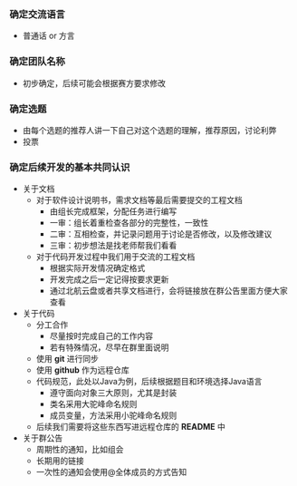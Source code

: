 ### 确定交流语言

- 普通话 or 方言

### 确定团队名称

- 初步确定，后续可能会根据赛方要求修改

### 确定选题

- 由每个选题的推荐人讲一下自己对这个选题的理解，推荐原因，讨论利弊
- 投票

### 确定后续开发的基本共同认识

- 关于文档
  - 对于软件设计说明书，需求文档等最后需要提交的工程文档
    - 由组长完成框架，分配任务进行编写
    - 一审：组长着重检查各部分的完整性，一致性
    - 二审：互相检查，并记录问题用于讨论是否修改，以及修改建议
    - 三审：初步想法是找老师帮我们看看
  - 对于代码开发过程中我们用于交流的工程文档
    - 根据实际开发情况确定格式
    - 开发完成之后一定记得按要求更新
    - 通过北航云盘或者共享文档进行，会将链接放在群公告里面方便大家查看
- 关于代码
  - 分工合作
    - 尽量按时完成自己的工作内容
    - 若有特殊情况，尽早在群里面说明
  - 使用 **git** 进行同步
  - 使用 **github** 作为远程仓库
  - 代码规范，此处以Java为例，后续根据题目和环境选择Java语言
    - 遵守面向对象三大原则，尤其是封装
    - 类名采用大驼峰命名规则
    - 成员变量，方法采用小驼峰命名规则
  - 后续我们需要将这些东西写进远程仓库的 **README** 中
- 关于群公告
  - 周期性的通知，比如组会
  - 长期用的链接
  - 一次性的通知会使用@全体成员的方式告知